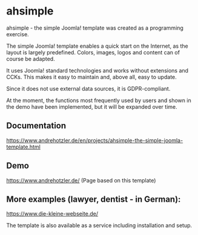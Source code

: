 # ahsimple
ahsimple - the simple Joomla! template was created as a programming exercise.

The simple Joomla! template enables a quick start on the Internet, as the layout is largely predefined. Colors, images, logos and content can of course be adapted.

It uses Joomla! standard technologies and works without extensions and CCKs. This makes it easy to maintain and, above all, easy to update.

Since it does not use external data sources, it is GDPR-compliant.

At the moment, the functions most frequently used by users and shown in the demo have been implemented, but it will be expanded over time.

## Documentation

https://www.andrehotzler.de/en/projects/ahsimple-the-simple-joomla-template.html

## Demo

https://www.andrehotzler.de/
(Page based on this template)

## More examples (lawyer, dentist - in German):

https://www.die-kleine-webseite.de/

The template is also available as a service including installation and setup.
